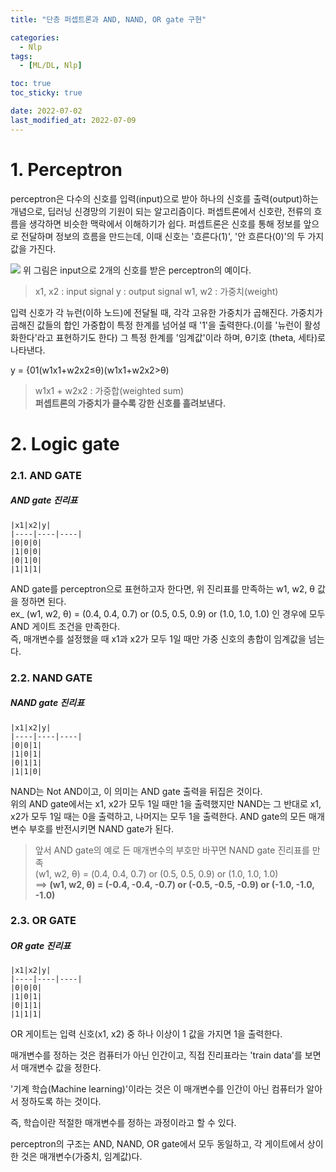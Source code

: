 ```yaml
---
title: "단층 퍼셉트론과 AND, NAND, OR gate 구현"

categories:
  - Nlp
tags:
  - [ML/DL, Nlp]

toc: true
toc_sticky: true

date: 2022-07-02
last_modified_at: 2022-07-09
---
```


# 1. Perceptron

perceptron은 다수의 신호를 입력(input)으로 받아 하나의 신호를 출력(output)하는 개념으로, 딥러닝 신경망의 기원이 되는 알고리즘이다.
퍼셉트론에서 신호란, 전류의 흐름을 생각하면 비슷한 맥락에서 이해하기가 쉽다.
퍼셉트론은 신호를 통해 정보를 앞으로 전달하며 정보의 흐름을 만드는데, 이때 신호는 '흐른다(1)', '안 흐른다(0)'의 두 가지 값을 가진다.

![](https://velog.velcdn.com/images%2Fcitizenyves%2Fpost%2F7b37e829-489e-47bc-ac92-03def184932f%2Fimage.png)
위 그림은 input으로 2개의 신호를 받은 perceptron의 예이다.

> x1​, x2 ​: input signal
> y : output signal
> w1​, w2​ : 가중치(weight)

입력 신호가 각 뉴런(이하 노드)에 전달될 때, 각각 고유한 가중치가 곱해진다.
가중치가 곱해진 값들의 합인 가중합이 특정 한계를 넘어설 때 '1'을 출력한다.(이를 '뉴런이 활성화한다'라고 표현하기도 한다)
그 특정 한계를 '임계값'이라 하며, θ기호 (theta, 세타)로 나타낸다.

y = {01​(w1​x1​+w2​x2​≤θ)(w1​x1​+w2​x2​>θ)​

> w1​x1​ + w2​x2​ : 가중합(weighted sum)  
> **퍼셉트론의 가중치가 클수록 강한 신호를 흘려보낸다.**

# 2. Logic gate

### 2.1. AND GATE

##### AND gate 진리표

```
|x1|x2|y|
|----|----|----|
|0|0|0|
|1|0|0|
|0|1|0|
|1|1|1|
```

AND gate를 perceptron으로 표현하고자 한다면, 위 진리표를 만족하는 w1​, w2​, θ 값을 정하면 된다.  
ex\_ (w1​, w2​, θ) = (0.4, 0.4, 0.7) or (0.5, 0.5, 0.9) or (1.0, 1.0, 1.0) 인 경우에 모두 AND 게이트 조건을 만족한다.  
즉, 매개변수를 설정했을 때 x1​과 x2​가 모두 1일 때만 가중 신호의 총합이 임계값을 넘는다.

### 2.2. NAND GATE

##### NAND gate 진리표

```
|x1|x2|y|
|----|----|----|
|0|0|1|
|1|0|1|
|0|1|1|
|1|1|0|
```

NAND는 Not AND이고, 이 의미는 AND gate 출력을 뒤집은 것이다.  
위의 AND gate에서는 x1​, x2​가 모두 1일 때만 1을 출력했지만 NAND는 그 반대로 x1​, x2​가 모두 1일 때는 0을 출력하고, 나머지는 모두 1을 출력한다.
AND gate의 모든 매개변수 부호를 반전시키면 NAND gate가 된다.

> 앞서 AND gate의 예로 든 매개변수의 부호만 바꾸면 NAND gate 진리표를 만족  
> (w1​, w2​, θ) = (0.4, 0.4, 0.7) or (0.5, 0.5, 0.9) or (1.0, 1.0, 1.0)  
> ==> **(w1​, w2​, θ) = (-0.4, -0.4, -0.7) or (-0.5, -0.5, -0.9) or (-1.0, -1.0, -1.0)**

### 2.3. OR GATE

##### OR gate 진리표

```
|x1|x2|y|
|----|----|----|
|0|0|0|
|1|0|1|
|0|1|1|
|1|1|1|
```

OR 게이트는 입력 신호(x1​, x2​) 중 하나 이상이 1 값을 가지면 1을 출력한다.

매개변수를 정하는 것은 컴퓨터가 아닌 인간이고, 직접 진리표라는 'train data'를 보면서 매개변수 값을 정한다.

'기계 학습(Machine learning)'이라는 것은 이 매개변수를 인간이 아닌 컴퓨터가 알아서 정하도록 하는 것이다.

즉, 학습이란 적절한 매개변수를 정하는 과정이라고 할 수 있다.

perceptron의 구조는 AND, NAND, OR gate에서 모두 동일하고, 각 게이트에서 상이한 것은 매개변수(가중치, 임계값)다.
